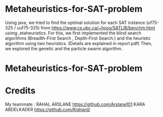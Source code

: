 # Metaheuristics-for-SAT-problem
Using java, we tried to find the optimal solution for each SAT instance (uf75-325 / uuf75-325) from https://www.cs.ubc.ca/~hoos/SATLIB/benchm.html usimg ,etaheuristics.
For this, we first implemented the blind search algorithms (Breadth-First Search , Depth-First Search.) and the heuristic algorithm using two heuristics. 
(Details are explained in report.pdf)
Then, we explored the genetic and the particle swarm algorithm.

# Metaheuristics-for-SAT-problem

# Credits
My teammate : 
  RAHAL ARSLANE https://github.com/Arslane101
  KARA ABDELKADER https://github.com/Kidnard/
  
